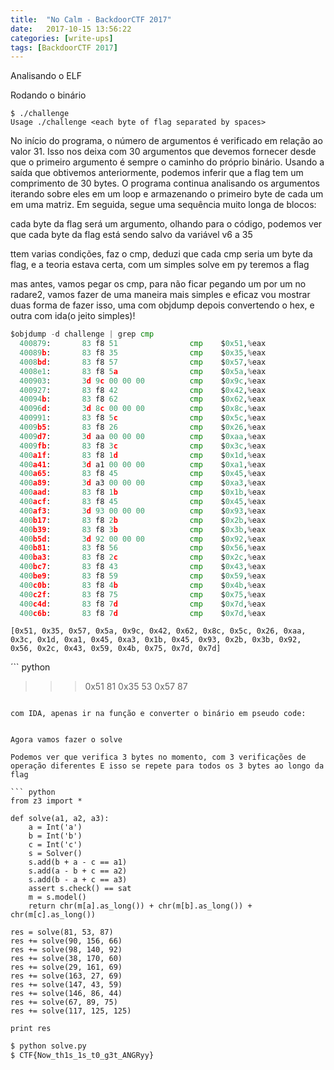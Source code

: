 ```yaml
---
title:  "No Calm - BackdoorCTF 2017"
date:   2017-10-15 13:56:22
categories: [write-ups]
tags: [BackdoorCTF 2017]
---
```


Analisando o ELF


Rodando o binário
```
$ ./challenge
Usage ./challenge <each byte of flag separated by spaces>
```

No início do programa, o número de argumentos é verificado em relação ao valor 31. Isso nos deixa com 30 argumentos que devemos fornecer 
desde que o primeiro argumento é sempre o caminho do próprio binário. Usando a saída que obtivemos anteriormente, podemos inferir que a 
flag tem um comprimento de 30 bytes. O programa continua analisando os argumentos iterando sobre eles em um loop e armazenando o primeiro 
byte de cada um em uma matriz. Em seguida, segue uma sequência muito longa de blocos:

cada byte da flag será um argumento, olhando para o código, podemos ver que cada byte da flag está sendo salvo da variável v6 a 35


ttem varias condições, faz o cmp, deduzi que cada cmp seria um byte da flag, e a teoria estava certa, com um simples solve em py
teremos a flag

mas antes, vamos pegar os cmp, para não ficar pegando um por um no radare2, vamos fazer de uma maneira mais simples e eficaz
vou mostrar duas forma de fazer isso, uma com objdump depois convertendo o hex, e outra com ida(o jeito simples)!
``` python
$objdump -d challenge | grep cmp
  400879:       83 f8 51                cmp    $0x51,%eax
  40089b:       83 f8 35                cmp    $0x35,%eax
  4008bd:       83 f8 57                cmp    $0x57,%eax
  4008e1:       83 f8 5a                cmp    $0x5a,%eax
  400903:       3d 9c 00 00 00          cmp    $0x9c,%eax
  400927:       83 f8 42                cmp    $0x42,%eax
  40094b:       83 f8 62                cmp    $0x62,%eax
  40096d:       3d 8c 00 00 00          cmp    $0x8c,%eax
  400991:       83 f8 5c                cmp    $0x5c,%eax
  4009b5:       83 f8 26                cmp    $0x26,%eax
  4009d7:       3d aa 00 00 00          cmp    $0xaa,%eax
  4009fb:       83 f8 3c                cmp    $0x3c,%eax
  400a1f:       83 f8 1d                cmp    $0x1d,%eax
  400a41:       3d a1 00 00 00          cmp    $0xa1,%eax
  400a65:       83 f8 45                cmp    $0x45,%eax
  400a89:       3d a3 00 00 00          cmp    $0xa3,%eax
  400aad:       83 f8 1b                cmp    $0x1b,%eax
  400acf:       83 f8 45                cmp    $0x45,%eax
  400af3:       3d 93 00 00 00          cmp    $0x93,%eax
  400b17:       83 f8 2b                cmp    $0x2b,%eax
  400b39:       83 f8 3b                cmp    $0x3b,%eax
  400b5d:       3d 92 00 00 00          cmp    $0x92,%eax
  400b81:       83 f8 56                cmp    $0x56,%eax
  400ba3:       83 f8 2c                cmp    $0x2c,%eax
  400bc7:       83 f8 43                cmp    $0x43,%eax
  400be9:       83 f8 59                cmp    $0x59,%eax
  400c0b:       83 f8 4b                cmp    $0x4b,%eax
  400c2f:       83 f8 75                cmp    $0x75,%eax
  400c4d:       83 f8 7d                cmp    $0x7d,%eax
  400c6b:       83 f8 7d                cmp    $0x7d,%eax
```

```
[0x51, 0x35, 0x57, 0x5a, 0x9c, 0x42, 0x62, 0x8c, 0x5c, 0x26, 0xaa, 0x3c, 0x1d, 0xa1, 0x45, 0xa3, 0x1b, 0x45, 0x93, 0x2b, 0x3b, 0x92, 0x56, 0x2c, 0x43, 0x59, 0x4b, 0x75, 0x7d, 0x7d]
```

´``
python
>>> 0x51
81
>>> 0x35
53
>>> 0x57
87
```

com IDA, apenas ir na função e converter o binário em pseudo code:


Agora vamos fazer o solve

Podemos ver que verifica 3 bytes no momento, com 3 verificações de operação diferentes E isso se repete para todos os 3 bytes ao longo da flag

``` python
from z3 import *

def solve(a1, a2, a3):
    a = Int('a')
    b = Int('b')
    c = Int('c')
    s = Solver()
    s.add(b + a - c == a1)
    s.add(a - b + c == a2)
    s.add(b - a + c == a3)
    assert s.check() == sat
    m = s.model()
    return chr(m[a].as_long()) + chr(m[b].as_long()) + chr(m[c].as_long())

res = solve(81, 53, 87)
res += solve(90, 156, 66)
res += solve(98, 140, 92)
res += solve(38, 170, 60)
res += solve(29, 161, 69)
res += solve(163, 27, 69)
res += solve(147, 43, 59)
res += solve(146, 86, 44)
res += solve(67, 89, 75)
res += solve(117, 125, 125)

print res
```

``` python
$ python solve.py
$ CTF{Now_th1s_1s_t0_g3t_ANGRyy}
```